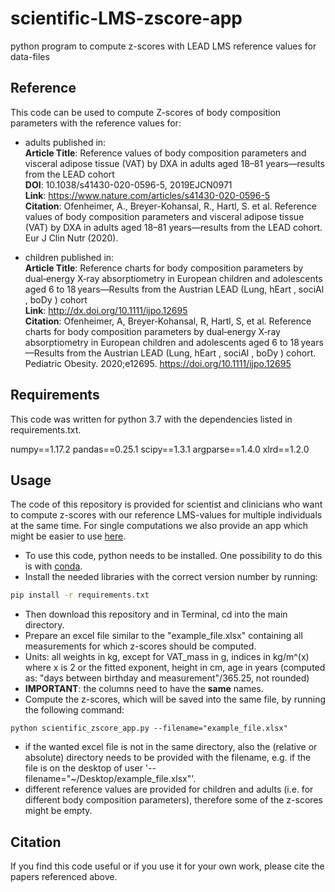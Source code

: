 # scientific-LMS-zscore-app
python program to compute z-scores with LEAD LMS reference values for data-files


## Reference
This code can be used to compute Z-scores of body composition parameters with the reference values for:

- adults published in:  
__Article Title__: Reference values of body composition parameters and visceral adipose tissue (VAT) by DXA in adults aged 18–81 years—results from the LEAD cohort  
__DOI__: 10.1038/s41430-020-0596-5, 2019EJCN0971  
__Link__: https://www.nature.com/articles/s41430-020-0596-5  
__Citation__: Ofenheimer, A., Breyer-Kohansal, R., Hartl, S. et al. Reference values of body composition parameters and visceral adipose tissue (VAT) by DXA in adults aged 18–81 years—results from the LEAD cohort. Eur J Clin Nutr (2020).

- children published in:  
__Article Title__: Reference charts for body composition parameters by dual‐energy X‐ray absorptiometry in European children and adolescents aged 6 to 18 years—Results from the Austrian LEAD (Lung, hEart , sociAl , boDy ) cohort  
__Link__: http://dx.doi.org/10.1111/ijpo.12695  
__Citation__: Ofenheimer, A, Breyer‐Kohansal, R, Hartl, S, et al. Reference charts for body composition parameters by dual‐energy X‐ray absorptiometry in European children and adolescents aged 6 to 18 years—Results from the Austrian LEAD (Lung, hEart , sociAl , boDy ) cohort. Pediatric Obesity. 2020;e12695. https://doi.org/10.1111/ijpo.12695



## Requirements
This code was written for python 3.7 with the dependencies listed in requirements.txt.

numpy==1.17.2
pandas==0.25.1
scipy==1.3.1
argparse==1.4.0
xlrd==1.2.0


## Usage
The code of this repository is provided for scientist and clinicians who want to compute z-scores with our reference LMS-values for multiple individuals at the same time. For single computations we also provide an app which might be easier to use [here](https://github.com/FlorianKrach/LMS-zscore-app). 

- To use this code, python needs to be installed. One possibility to do this is with [conda](https://docs.conda.io/projects/conda/en/latest/user-guide/install/index.html). 
- Install the needed libraries with the correct version number by running:
```sh
pip install -r requirements.txt
```

- Then download this repository and in Terminal, cd into the main directory.
- Prepare an excel file similar to the "example_file.xlsx" containing all measurements for which z-scores should be computed.
- Units: all weights in kg, except for VAT_mass in g, indices in kg/m^(x) where x is 2 or the fitted exponent, height in cm, age in years (computed as: "days between birthday and measurement"/365.25, not rounded)
- __IMPORTANT__: the columns need to have the __same__ names.
- Compute the z-scores, which will be saved into the same file, by running the following command:
```run
python scientific_zscore_app.py --filename="example_file.xlsx"
```
- if the wanted excel file is not in the same directory, also the (relative or absolute) directory needs to be provided with the filename, e.g. if the file is on the desktop of user '--filename="~/Desktop/example_file.xlsx"'.
- different reference values are provided for children and adults (i.e. for different body composition parameters), therefore some of the z-scores might be empty.


## Citation
If you find this code useful or if you use it for your own work, please cite the papers referenced above.






